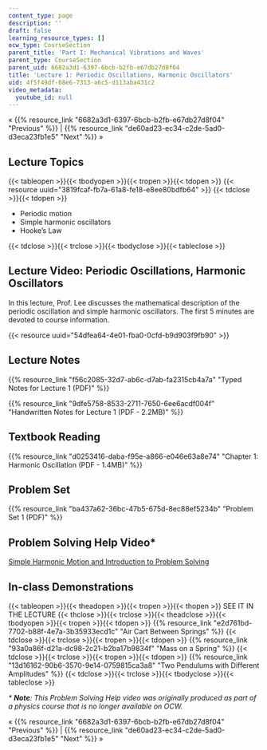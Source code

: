 ```yaml
---
content_type: page
description: ''
draft: false
learning_resource_types: []
ocw_type: CourseSection
parent_title: 'Part I: Mechanical Vibrations and Waves'
parent_type: CourseSection
parent_uid: 6682a3d1-6397-6bcb-b2fb-e67db27d8f04
title: 'Lecture 1: Periodic Oscillations, Harmonic Oscillators'
uid: 4f5f49df-08e6-7313-a6c5-d113aba431c2
video_metadata:
  youtube_id: null
---
```

« {{% resource_link "6682a3d1-6397-6bcb-b2fb-e67db27d8f04" "Previous" %}} | {{% resource_link "de60ad23-ec34-c2de-5ad0-d3eca23fb1e5" "Next" %}} »

## Lecture Topics

{{< tableopen >}}{{< tbodyopen >}}{{< tropen >}}{{< tdopen >}}
{{< resource uuid="3819fcaf-fb7a-61a8-fe18-e8ee80bdfb64" >}}
{{< tdclose >}}{{< tdopen >}}

- Periodic motion
- Simple harmonic oscillators
- Hooke’s Law

{{< tdclose >}}{{< trclose >}}{{< tbodyclose >}}{{< tableclose >}}

## Lecture Video: Periodic Oscillations, Harmonic Oscillators

In this lecture, Prof. Lee discusses the mathematical description of the periodic oscillation and simple harmonic oscillators. The first 5 minutes are devoted to course information.

{{< resource uuid="54dfea64-4e01-fba0-0cfd-b9d903f9fb90" >}}

## Lecture Notes

{{% resource_link "f56c2085-32d7-ab6c-d7ab-fa2315cb4a7a" "Typed Notes for Lecture 1 (PDF)" %}}

{{% resource_link "9dfe5758-8533-2711-7650-6ee6acdf004f" "Handwritten Notes for Lecture 1 (PDF - 2.2MB)" %}}

## Textbook Reading

{{% resource_link "d0253416-daba-f95e-a866-e046e63a8e74" "Chapter 1: Harmonic Oscillation (PDF - 1.4MB)" %}}

## Problem Set

{{% resource_link "ba437a62-36bc-47b5-675d-8ec88ef5234b" "Problem Set 1 (PDF)" %}}

## Problem Solving Help Video\*

[Simple Harmonic Motion and Introduction to Problem Solving](/courses/res-8-005-vibrations-and-waves-problem-solving-fall-2012/pages/problem-solving-videos/simple-harmonic-motion-and-introduction-to-problem-solving-1)

## In-class Demonstrations

{{< tableopen >}}{{< theadopen >}}{{< tropen >}}{{< thopen >}}
SEE IT IN THE LECTURE
{{< thclose >}}{{< trclose >}}{{< theadclose >}}{{< tbodyopen >}}{{< tropen >}}{{< tdopen >}}
{{% resource_link "e2d761bd-7702-b88f-4e7a-3b35933ecd1c" "Air Cart Between Springs" %}}
{{< tdclose >}}{{< trclose >}}{{< tropen >}}{{< tdopen >}}
{{% resource_link "93a0a86f-d21a-dc98-2c21-b2ba17b9834f" "Mass on a Spring" %}}
{{< tdclose >}}{{< trclose >}}{{< tropen >}}{{< tdopen >}}
{{% resource_link "13d16162-90b6-3570-9e14-0759815ca3a8" "Two Pendulums with Different Amplitudes" %}}
{{< tdclose >}}{{< trclose >}}{{< tbodyclose >}}{{< tableclose >}}

*\* **Note**: This Problem Solving Help video was originally produced as part of a physics course that is no longer available on OCW.*

« {{% resource_link "6682a3d1-6397-6bcb-b2fb-e67db27d8f04" "Previous" %}} | {{% resource_link "de60ad23-ec34-c2de-5ad0-d3eca23fb1e5" "Next" %}} »